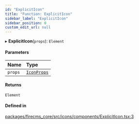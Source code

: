 ```yaml
---
id: "ExplicitIcon"
title: "Function: ExplicitIcon"
sidebar_label: "ExplicitIcon"
sidebar_position: 0
custom_edit_url: null
---
```


▸ **ExplicitIcon**(`props`): `Element`

#### Parameters

| Name | Type |
| :------ | :------ |
| `props` | [`IconProps`](../types/IconProps.md) |

#### Returns

`Element`

#### Defined in

[packages/firecms_core/src/icons/components/ExplicitIcon.tsx:3](https://github.com/FireCMSco/firecms/blob/d45f3739/packages/firecms_core/src/icons/components/ExplicitIcon.tsx#L3)
